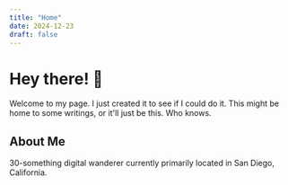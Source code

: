 ```yaml
---
title: "Home"
date: 2024-12-23
draft: false
---
```


# Hey there! 👋

Welcome to my page. I just created it to see if I could do it. This might be home to some writings, or it'll just be this. Who knows.

## About Me
30-something digital wanderer currently primarily located in San Diego, California. 
